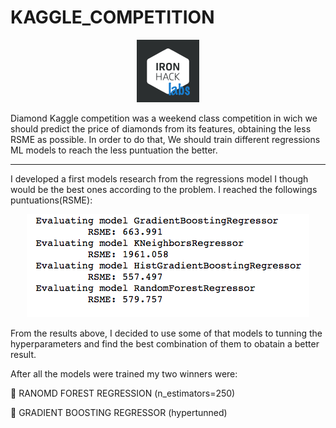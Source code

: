 # KAGGLE_COMPETITION

<p align="center">
  <img width="100" height="100" src=INPUT/labs.png?raw=true "Title">
</p>

Diamond Kaggle competition was a weekend class competition in wich we should predict the price of diamonds from its features, obtaining the less RSME as possible. In order to do that, We should train different regressions ML models to reach the less puntuation the better.

***

I developed a first models research from the regressions model I though would be the best ones according to the problem. I reached the followings puntuations(RSME):

<p align="center">
  <img width="452" height="165" src=INPUT/models.png?raw=true "Title">
</p>

From the results above, I decided to use some of that models to tunning the hyperparameters and find the best combination of them to obatain a better result.

After all the models were trained my two winners were:

💎 RANOMD FOREST REGRESSION (n_estimators=250)


💎 GRADIENT BOOSTING REGRESSOR (hypertunned)








